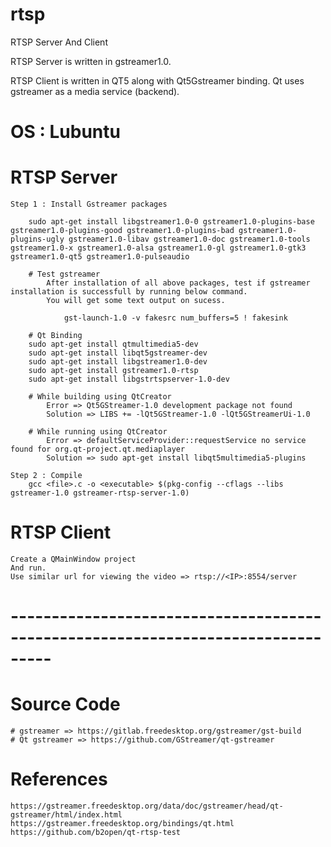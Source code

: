# rtsp
RTSP Server And Client

RTSP Server is written in gstreamer1.0.

RTSP Client is written in QT5 along with Qt5Gstreamer binding.
Qt uses gstreamer as a media service (backend).

# OS : Lubuntu

# RTSP Server
	Step 1 : Install Gstreamer packages
		
		sudo apt-get install libgstreamer1.0-0 gstreamer1.0-plugins-base gstreamer1.0-plugins-good gstreamer1.0-plugins-bad gstreamer1.0-plugins-ugly gstreamer1.0-libav gstreamer1.0-doc gstreamer1.0-tools gstreamer1.0-x gstreamer1.0-alsa gstreamer1.0-gl gstreamer1.0-gtk3 gstreamer1.0-qt5 gstreamer1.0-pulseaudio
		
		# Test gstreamer
			After installation of all above packages, test if gstreamer installation is successfull by running below command.
			You will get some text output on sucess.
			
				gst-launch-1.0 -v fakesrc num_buffers=5 ! fakesink
		
		# Qt Binding
		sudo apt-get install qtmultimedia5-dev
		sudo apt-get install libqt5gstreamer-dev
		sudo apt-get install libgstreamer1.0-dev
		sudo apt-get install gstreamer1.0-rtsp
		sudo apt-get install libgstrtspserver-1.0-dev
		
		# While building using QtCreator
			Error => Qt5GStreamer-1.0 development package not found
			Solution => LIBS += -lQt5GStreamer-1.0 -lQt5GStreamerUi-1.0
		
		# While running using QtCreator
			Error => defaultServiceProvider::requestService no service found for org.qt-project.qt.mediaplayer
			Solution => sudo apt-get install libqt5multimedia5-plugins

	Step 2 : Compile
		gcc <file>.c -o <executable> $(pkg-config --cflags --libs gstreamer-1.0 gstreamer-rtsp-server-1.0)


# RTSP Client
	Create a QMainWindow project
	And run.
	Use similar url for viewing the video => rtsp://<IP>:8554/server

# ---------------------------------------------------------------------------------
# Source Code
	# gstreamer => https://gitlab.freedesktop.org/gstreamer/gst-build
	# Qt gstreamer => https://github.com/GStreamer/qt-gstreamer
	
# References
	https://gstreamer.freedesktop.org/data/doc/gstreamer/head/qt-gstreamer/html/index.html
	https://gstreamer.freedesktop.org/bindings/qt.html
	https://github.com/b2open/qt-rtsp-test
